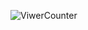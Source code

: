 ![ViwerCounter](https://count.getloli.com/@xneoncatgirlx?name=xneoncatgirlx&theme=rule34&padding=10&offset=0&align=top&scale=1.5&pixelated=1&darkmode=auto)
